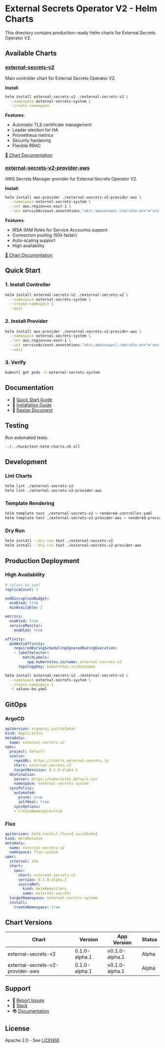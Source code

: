 # External Secrets Operator V2 - Helm Charts

This directory contains production-ready Helm charts for External Secrets Operator V2.

## Available Charts

### [external-secrets-v2](./external-secrets-v2/)

Main controller chart for External Secrets Operator V2.

**Install**:
```bash
helm install external-secrets-v2 ./external-secrets-v2 \
  --namespace external-secrets-system \
  --create-namespace
```

**Features**:
- Automatic TLS certificate management
- Leader election for HA
- Prometheus metrics
- Security hardening
- Flexible RBAC

[📖 Chart Documentation](./external-secrets-v2/README.md)

### [external-secrets-v2-provider-aws](./external-secrets-v2-provider-aws/)

AWS Secrets Manager provider for External Secrets Operator V2.

**Install**:
```bash
helm install aws-provider ./external-secrets-v2-provider-aws \
  --namespace external-secrets-system \
  --set aws.region=us-east-1 \
  --set serviceAccount.annotations."eks\.amazonaws\.com/role-arn"="arn:aws:iam::ACCOUNT:role/ROLE"
```

**Features**:
- IRSA (IAM Roles for Service Accounts) support
- Connection pooling (50x faster)
- Auto-scaling support
- High availability

[📖 Chart Documentation](./external-secrets-v2-provider-aws/README.md)

## Quick Start

### 1. Install Controller

```bash
helm install external-secrets-v2 ./external-secrets-v2 \
  --namespace external-secrets-system \
  --create-namespace \
  --wait
```

### 2. Install Provider

```bash
helm install aws-provider ./external-secrets-v2-provider-aws \
  --namespace external-secrets-system \
  --set aws.region=us-east-1 \
  --set serviceAccount.annotations."eks\.amazonaws\.com/role-arn"="arn:aws:iam::123456789012:role/eso-aws" \
  --wait
```

### 3. Verify

```bash
kubectl get pods -n external-secrets-system
```

## Documentation

- 📘 [Quick Start Guide](../../examples/v2/helm-quick-start.md)
- 📗 [Installation Guide](../../docs/guides/helm-v2-installation.md)
- 📙 [Design Document](../../design/014-helm-charts-implementation.md)

## Testing

Run automated tests:

```bash
../../hack/test-helm-charts.sh all
```

## Development

### Lint Charts

```bash
helm lint ./external-secrets-v2
helm lint ./external-secrets-v2-provider-aws
```

### Template Rendering

```bash
helm template test ./external-secrets-v2 > rendered-controller.yaml
helm template test ./external-secrets-v2-provider-aws > rendered-provider.yaml
```

### Dry Run

```bash
helm install --dry-run test ./external-secrets-v2
helm install --dry-run test ./external-secrets-v2-provider-aws
```

## Production Deployment

### High Availability

```yaml
# values-ha.yaml
replicaCount: 3

podDisruptionBudget:
  enabled: true
  minAvailable: 2

metrics:
  enabled: true
  serviceMonitor:
    enabled: true

affinity:
  podAntiAffinity:
    requiredDuringSchedulingIgnoredDuringExecution:
    - labelSelector:
        matchLabels:
          app.kubernetes.io/name: external-secrets-v2
      topologyKey: kubernetes.io/hostname
```

```bash
helm install external-secrets-v2 ./external-secrets-v2 \
  --namespace external-secrets-system \
  --create-namespace \
  -f values-ha.yaml
```

## GitOps

### ArgoCD

```yaml
apiVersion: argoproj.io/v1alpha1
kind: Application
metadata:
  name: external-secrets-v2
spec:
  project: default
  source:
    repoURL: https://charts.external-secrets.io
    chart: external-secrets-v2
    targetRevision: 0.1.0-alpha.1
  destination:
    server: https://kubernetes.default.svc
    namespace: external-secrets-system
  syncPolicy:
    automated:
      prune: true
      selfHeal: true
    syncOptions:
    - CreateNamespace=true
```

### Flux

```yaml
apiVersion: helm.toolkit.fluxcd.io/v2beta1
kind: HelmRelease
metadata:
  name: external-secrets-v2
  namespace: flux-system
spec:
  interval: 10m
  chart:
    spec:
      chart: external-secrets-v2
      version: 0.1.0-alpha.1
      sourceRef:
        kind: HelmRepository
        name: external-secrets
  targetNamespace: external-secrets-system
  install:
    createNamespace: true
```

## Chart Versions

| Chart | Version | App Version | Status |
|-------|---------|-------------|--------|
| external-secrets-v2 | 0.1.0-alpha.1 | v0.1.0-alpha.1 | Alpha |
| external-secrets-v2-provider-aws | 0.1.0-alpha.1 | v0.1.0-alpha.1 | Alpha |

## Support

- 🐛 [Report Issues](https://github.com/external-secrets/external-secrets/issues)
- 💬 [Slack](https://kubernetes.slack.com/messages/external-secrets)
- 📚 [Documentation](https://external-secrets.io)

## License

Apache 2.0 - See [LICENSE](../../LICENSE)
